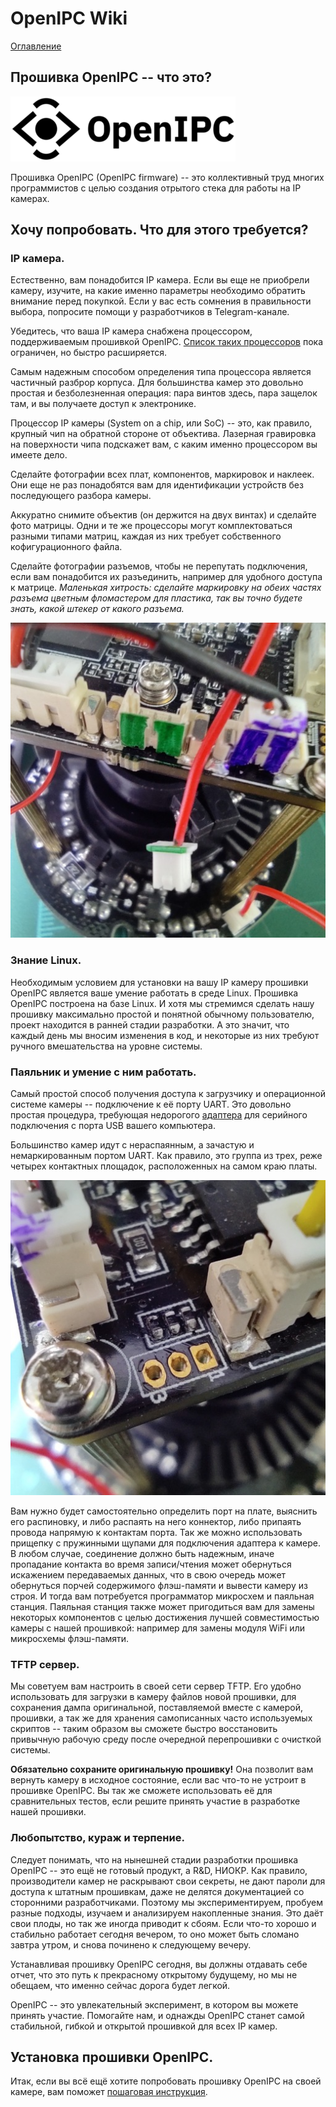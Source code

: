 # OpenIPC Wiki
[Оглавление](index.md)

Прошивка OpenIPC -- что это?
----------------------------

![OpenIPC logo](../images/logo_openipc.png "OpenIPC logo")

Прошивка OpenIPC (OpenIPC firmware) -- это коллективный труд многих
программистов с целью создания отрытого стека для работы на IP камерах.


## Хочу попробовать. Что для этого требуется?

### IP камера.

Естественно, вам понадобится IP камера. Если вы еще не приобрели камеру,
изучите, на какие именно параметры необходимо обратить внимание перед
покупкой. Если у вас есть сомнения в правильности выбора, попросите помощи у
разработчиков в Telegram-канале.

Убедитесь, что ваша IP камера снабжена процессором, поддерживаемым прошивкой
OpenIPC. [Список таких процессоров][socs] пока ограничен, но быстро расширяется.

Самым надежным способом определения типа процессора является частичный разброр
корпуса. Для большинства камер это довольно простая и безболезненная операция:
пара винтов здесь, пара защелок там, и вы получаете доступ к электронике.

Процессор IP камеры (System on a chip, или SoC) -- это, как правило, крупный чип
на обратной стороне от объектива. Лазерная гравировка на поверхности чипа
подскажет вам, с каким именно процессором вы имеете дело.

Сделайте фотографии всех плат, компонентов, маркировок и наклеек. Они еще не
раз понадобятся вам для идентификации устройств без последующего разбора камеры.

Аккуратно снимите объектив (он держится на двух винтах) и сделайте фото матрицы.
Одни и те же процессоры могут комплектоваться разными типами матриц, каждая из
них требует собственного кофигурационного файла.

Сделайте фотографии разъемов, чтобы не перепутать подключения, если вам
понадобится их разъединить, например для удобного доступа к матрице. _Маленькая
хитрость: сделайте маркировку на обеих частях разъема цветным фломастером для
пластика, так вы точно будете знать, какой штекер от какого разъема._

![](../images/camera-connector-colorcode.jpg)

### Знание Linux.

Необходимым условием для установки на вашу IP камеру прошивки OpenIPC является
ваше умение работать в среде Linux. Прошивка OpenIPC построена на базе Linux.
И хотя мы стремимся сделать нашу прошивку максимально простой и понятной обычному
пользователю, проект находится в ранней стадии разработки. А это значит, что
каждый день мы вносим изменения в код, и некоторые из них требуют ручного
вмешательства на уровне системы.

### Паяльник и умение с ним работать.

Самый простой способ получения доступа к загрузчику и операционной системе
камеры -- подключение к её порту UART. Это довольно простая процедура,
требующая недорогого [адаптера][g-usbttl] для серийного подключения с порта USB
вашего компьютера.

Большинство камер идут с нераспаянным, а зачастую и немаркированным портом
UART. Как правило, это группа из трех, реже четырех контактных площадок,
расположенных на самом краю платы.

![](../images/camera-uart.jpg)

Вам нужно будет самостоятельно определить порт на плате, выяснить его
распиновку, и либо распаять на него коннектор, либо припаять провода напрямую
к контактам порта. Так же можно использовать прищепку с пружинными щупами для
подключения адаптера к камере. В любом случае, соединение должно быть надежным,
иначе пропадание контакта во время записи/чтения может обернуться искажением
передаваемых данных, что в свою очередь может обернуться порчей содержимого
флэш-памяти и вывести камеру из строя. И тогда вам потребуется программатор
микросхем и паяльная станция. Паяльная станция также может пригодиться вам для
замены некоторых компонентов с целью достижения лучшей совместимостью камеры
с нашей прошивкой: например для замены модуля WiFi или микросхемы флэш-памяти.

### TFTP сервер.

Мы советуем вам настроить в своей сети сервер TFTP. Его удобно использовать для
загрузки в камеру файлов новой прошивки, для сохранения дампа оригинальной,
поставляемой вместе с камерой, прошивки, а так же для хранения самописанных
часто используемых скриптов -- таким образом вы сможете быстро восстановить
привычную рабочую среду после очередной перепрошивки с очисткой системы.

**Обязательно сохраните оригинальную прошивку!** Она позволит вам вернуть
камеру в исходное состояние, если вас что-то не устроит в прошивке OpenIPC.
Вы так же сможете использовать её для сравнительных тестов, если решите принять
участие в разработке нашей прошивки.

### Любопытство, кураж и терпение.

Следует понимать, что на нынешней стадии разработки прошивка OpenIPC -- это ещё
не готовый продукт, а R&D, НИОКР. Как правило, производители камер не раскрывают
свои секреты, не дают пароли для доступа к штатным прошивкам, даже не делятся
документацией со сторонними разработчиками. Поэтому мы экспериментируем, пробуем
разные подходы, изучаем и анализируем накопленные знания. Это даёт свои плоды,
но так же иногда приводит к сбоям. Если что-то хорошо и стабильно работает
сегодня вечером, то оно может быть сломано завтра утром, и снова починено к
следующему вечеру.

Устанавливая прошивку OpenIPC сегодня, вы должны отдавать себе отчет, что это
путь к прекрасному открытому будущему, но мы не обещаем, что именно сейчас
дорога будет легкой.

OpenIPC -- это увлекательный эксперимент, в котором вы можете принять участие.
Помогайте нам, и однажды OpenIPC станет самой стабильной, гибкой и открытой
прошивкой для всех IP камер.


## Установка прошивки OpenIPC.

Итак, если вы всё ещё хотите попробовать прошивку OpenIPC на своей камере,
вам поможет [пошаговая инструкция](/wiki/ru/installation).

[socs]: https://github.com/OpenIPC/firmware/wiki/supported_devices
[g-usbttl]: https://google.com/search?q=ftdi+usb+ttl
[g-3.3ttl]: https://google.com/search?q=logic+level+converter+3.3v+5v
